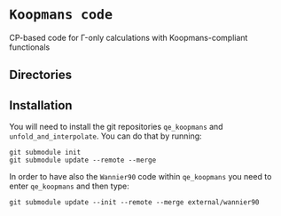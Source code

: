 # `Koopmans code`
CP-based code for Γ-only calculations with Koopmans-compliant functionals

## Directories

## Installation
You will need to install the git repositories `qe_koopmans` and `unfold_and_interpolate`. You can do that by running:

```
git submodule init
git submodule update --remote --merge
```

In order to have also the `Wannier90` code within `qe_koopmans` you need to enter `qe_koopmans` and then type:

```
git submodule update --init --remote --merge external/wannier90
```
